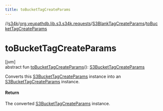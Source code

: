 ```yaml
---
title: toBucketTagCreateParams
---
```

//[s34k](../../../index.html)/[org.veupathdb.lib.s3.s34k.requests](../index.html)/[S3BlankTagCreateParams](index.html)/[toBucketTagCreateParams](to-bucket-tag-create-params.html)



# toBucketTagCreateParams



[jvm]\
abstract fun [toBucketTagCreateParams](to-bucket-tag-create-params.html)(): [S3BucketTagCreateParams](../../org.veupathdb.lib.s3.s34k.requests.bucket/-s3-bucket-tag-create-params/index.html)



Converts this [S3BucketTagCreateParams](../../org.veupathdb.lib.s3.s34k.requests.bucket/-s3-bucket-tag-create-params/index.html) instance into an [S3BucketTagCreateParams](../../org.veupathdb.lib.s3.s34k.requests.bucket/-s3-bucket-tag-create-params/index.html) instance.



#### Return



The converted [S3BucketTagCreateParams](../../org.veupathdb.lib.s3.s34k.requests.bucket/-s3-bucket-tag-create-params/index.html) instance.




